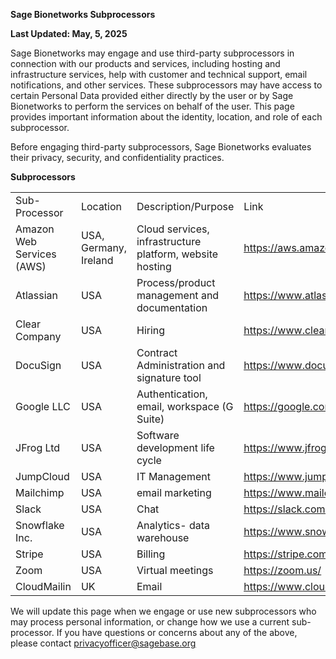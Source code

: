 **Sage Bionetworks Subprocessors** 

**Last Updated: May, 5, 2025** 

Sage Bionetworks may engage and use third-party subprocessors in connection with our products and services, including hosting and infrastructure services, help with customer and technical support, email notifications, and other services. These subprocessors may have access to certain Personal Data provided either directly by the user or by Sage Bionetworks to perform the services on behalf of the user. This page provides important information about the identity, location, and role of each subprocessor.  

Before engaging third-party subprocessors, Sage Bionetworks evaluates their privacy, security, and confidentiality practices. 

**Subprocessors** 

|  |  |  |  |
|---------------|-----------|----------------------|-------------------------|
| Sub-Processor | Location | Description/Purpose | Link |
| Amazon Web Services (AWS) | USA, Germany, Ireland | Cloud services, infrastructure platform, website hosting | [<u>https://aws.amazon.com/</u>](https://aws.amazon.com/) |
| Atlassian | USA | Process/product management and documentation | <u>https://www.atlassian.com/</u> |
| Clear Company | USA | Hiring | <u>https://www.clearcompany.com/</u> |
| DocuSign | USA | Contract Administration and signature tool | [<u>https://www.docusign.com/</u>](https://www.docusign.com/) |
| Google LLC | USA | Authentication, email, workspace (G Suite) | [<u>https://google.com/</u>](https://google.com/) |
| JFrog Ltd | USA | Software development life cycle | [<u>https://www.jfrog.com/</u>](https://www.jfrog.com/) |
| JumpCloud | USA | IT Management | [<u>https://www.jumpcloud.com/</u>](https://www.jumpcloud.com/) |
| Mailchimp | USA | email marketing | [<u>https://www.mailchimp.com/</u>](https://www.mailchimp.com/) |
| Slack | USA | Chat | [<u>https://slack.com/</u>](https://slack.com/) |
| Snowflake Inc. | USA | Analytics- data warehouse | [<u>https://www.snowflake.com/</u>](https://www.snowflake.com/) |
| Stripe | USA | Billing | <u>https://stripe.com/</u> |
| Zoom | USA | Virtual meetings | [<u>https://zoom.us/</u>](https://zoom.us/) |
| CloudMailin | UK | Email | <u>https://www.cloudmailin.com/</u> | 

We will update this page when we engage or use new subprocessors who may process personal information, or change how we use a current
sub-processor. If you have questions or concerns about any of the above, please contact [<u>privacyofficer@sagebase.org</u>](mailto:privacyofficer@sagebase.org)
